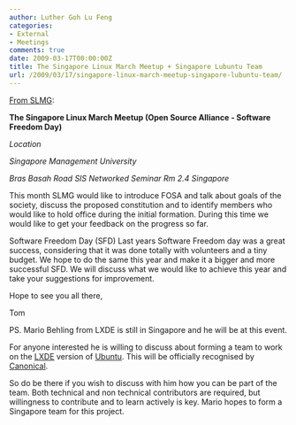 ```yaml
---
author: Luther Goh Lu Feng
categories:
- External
- Meetings
comments: true
date: 2009-03-17T00:00:00Z
title: The Singapore Linux March Meetup + Singapore Lubuntu Team
url: /2009/03/17/singapore-linux-march-meetup-singapore-lubuntu-team/
---
```


<a href="http://www.meetup.com/sg-linux/calendar/9766755/">From SLMG</a>:

<strong>The Singapore Linux March Meetup (Open Source Alliance - Software Freedom Day)</strong>

<em>Location</em>

<em>Singapore Management University

Bras Basah Road
SIS Networked Seminar Rm 2.4
Singapore </em>

This month SLMG would like to introduce FOSA and talk about goals of the society, discuss the proposed constitution and to identify members who would like to hold office during the initial formation. During this time we would like to get your feedback on the progress so far.

Software Freedom Day (SFD)
Last years Software Freedom day was a great success, considering that it was done totally with volunteers and a tiny budget. We hope to do the same this year and make it a bigger and more successful SFD. We will discuss what we would like to achieve this year and take your suggestions for improvement.

Hope to see you all there,

Tom

PS. Mario Behling from LXDE is still in Singapore and he will be at this event.

For anyone interested he is willing to discuss about forming a team to work on the <a href="http://lxde.org/">LXDE</a> version of <a href="http://www.ubuntu.com/">Ubuntu</a>. This will be officially recognised by <a href="http://www.canonical.com/">Canonical</a>.

So do be there if you wish to discuss with him how you can be part of the  team. Both technical and non technical contributors are required, but willingness to contribute and to learn actively is key. Mario hopes to form a Singapore team for this project.
